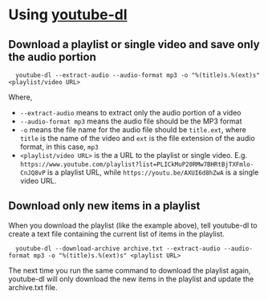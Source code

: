 # Using [youtube-dl](https://github.com/ytdl-org/youtube-dl)

## Download a playlist or single video and save only the audio portion

      youtube-dl --extract-audio --audio-format mp3 -o "%(title)s.%(ext)s" <playlist/video URL>
  
Where,
* `--extract-audio` means to extract only the audio portion of a video
* `--audio-format mp3` means the audio file should be the MP3 format
* `-o` means the file name for the audio file should be `title.ext`, where `title` is the name of the video and `ext` is the file extension of the audio format, in this case, `mp3`
* `<playlist/video URL>` is the a URL to the playlist or single video. E.g. `https://www.youtube.com/playlist?list=PLICkMuP20RMw7BHRtBjTXFmlo-CnJQ8vP` is a playlist URL, while `https://youtu.be/AXUI6d8hZwA` is a single video URL. 

## Download only new items in a playlist

When you download the playlist (like the example above), tell youtube-dl to create a text file containing the current list of items in the playlist.

      youtube-dl --download-archive archive.txt --extract-audio --audio-format mp3 -o "%(title)s.%(ext)s" <playlist URL>

The next time you run the same command to download the playlist again, youtube-dl will only download the new items in the playlist and update the archive.txt file.
